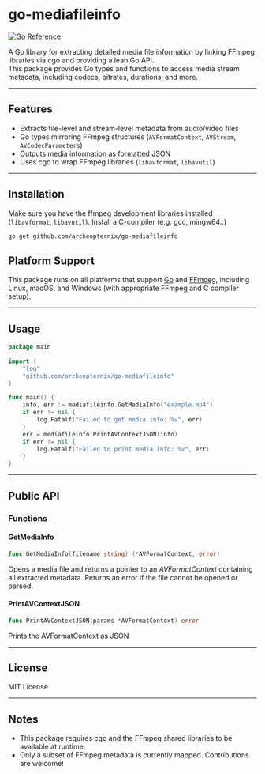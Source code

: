# go-mediafileinfo
[![Go Reference](https://pkg.go.dev/badge/github.com/archeopternix/go-mediafileinfo.svg)](https://pkg.go.dev/github.com/archeopternix/go-mediafileinfo)

A Go library for extracting detailed media file information by linking FFmpeg libraries via cgo and providing a lean Go API.  
This package provides Go types and functions to access media stream metadata, including codecs, bitrates, durations, and more.

---

## Features

- Extracts file-level and stream-level metadata from audio/video files
- Go types mirroring FFmpeg structures (`AVFormatContext`, `AVStream`, `AVCodecParameters`)
- Outputs media information as formatted JSON
- Uses cgo to wrap FFmpeg libraries (`libavformat`, `libavutil`)

---

## Installation

Make sure you have the ffmpeg development libraries installed (`libavformat`, `libavutil`).
Install a C-compiler (e.g. gcc, mingw64..)

```bash
go get github.com/archeopternix/go-mediafileinfo
```


## Platform Support

This package runs on all platforms that support [Go](https://go.dev/) and [FFmpeg](https://ffmpeg.org/), including Linux, macOS, and Windows (with appropriate FFmpeg and C compiler setup).

---

## Usage

```go
package main

import (
    "log"
    "github.com/archeopternix/go-mediafileinfo"
)

func main() {
    info, err := mediafileinfo.GetMediaInfo("example.mp4")
    if err != nil {
        log.Fatalf("Failed to get media info: %v", err)
    }
    err = mediafileinfo.PrintAVContextJSON(info)
    if err != nil {
        log.Fatalf("Failed to print media info: %v", err)
    }
}
```

---

## Public API

### Functions

#### GetMediaInfo

```go
func GetMediaInfo(filename string) (*AVFormatContext, error)
```

Opens a media file and returns a pointer to an *AVFormatContext* containing all extracted metadata.
Returns an error if the file cannot be opened or parsed.

#### PrintAVContextJSON

```go
func PrintAVContextJSON(params *AVFormatContext) error
```

Prints the AVFormatContext as JSON

---

## License

MIT License

---

## Notes

- This package requires cgo and the FFmpeg shared libraries to be available at runtime.
- Only a subset of FFmpeg metadata is currently mapped. Contributions are welcome!

